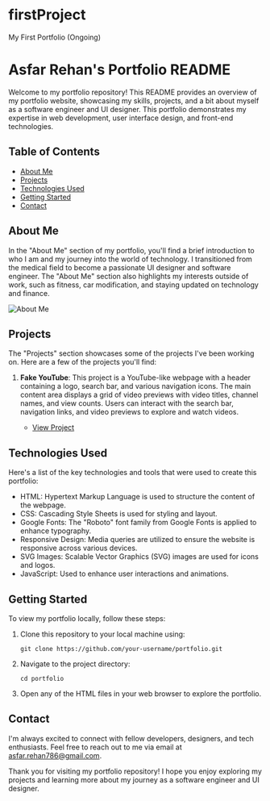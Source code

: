 # firstProject
My First Portfolio (Ongoing)
# Asfar Rehan's Portfolio README

Welcome to my portfolio repository! This README provides an overview of my portfolio website, showcasing my skills, projects, and a bit about myself as a software engineer and UI designer. This portfolio demonstrates my expertise in web development, user interface design, and front-end technologies.

## Table of Contents

- [About Me](#about-me)
- [Projects](#projects)
- [Technologies Used](#technologies-used)
- [Getting Started](#getting-started)
- [Contact](#contact)

## About Me

In the "About Me" section of my portfolio, you'll find a brief introduction to who I am and my journey into the world of technology. I transitioned from the medical field to become a passionate UI designer and software engineer. The "About Me" section also highlights my interests outside of work, such as fitness, car modification, and staying updated on technology and finance.

![About Me](./aboutMeImages/headshot.jpg)

## Projects

The "Projects" section showcases some of the projects I've been working on. Here are a few of the projects you'll find:

1. **Fake YouTube**: This project is a YouTube-like webpage with a header containing a logo, search bar, and various navigation icons. The main content area displays a grid of video previews with video titles, channel names, and view counts. Users can interact with the search bar, navigation links, and video previews to explore and watch videos.

   - [View Project](./projects/Youtube%20Project/youtube.html)


## Technologies Used

Here's a list of the key technologies and tools that were used to create this portfolio:

- HTML: Hypertext Markup Language is used to structure the content of the webpage.
- CSS: Cascading Style Sheets is used for styling and layout.
- Google Fonts: The "Roboto" font family from Google Fonts is applied to enhance typography.
- Responsive Design: Media queries are utilized to ensure the website is responsive across various devices.
- SVG Images: Scalable Vector Graphics (SVG) images are used for icons and logos.
- JavaScript: Used to enhance user interactions and animations.

## Getting Started

To view my portfolio locally, follow these steps:

1. Clone this repository to your local machine using:
   ```
   git clone https://github.com/your-username/portfolio.git
   ```

2. Navigate to the project directory:
   ```
   cd portfolio
   ```

3. Open any of the HTML files in your web browser to explore the portfolio.

## Contact

I'm always excited to connect with fellow developers, designers, and tech enthusiasts. Feel free to reach out to me via email at asfar.rehan786@gmail.com.

Thank you for visiting my portfolio repository! I hope you enjoy exploring my projects and learning more about my journey as a software engineer and UI designer.
